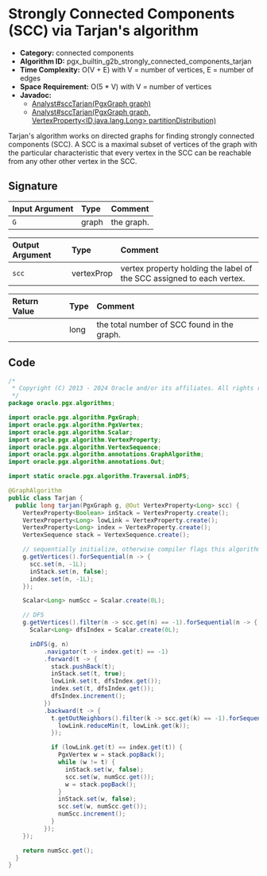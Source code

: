# Strongly Connected Components (SCC) via Tarjan's algorithm

- **Category:** connected components
- **Algorithm ID:** pgx_builtin_g2b_strongly_connected_components_tarjan
- **Time Complexity:** O(V + E) with V = number of vertices, E = number of edges
- **Space Requirement:** O(5 * V) with V = number of vertices
- **Javadoc:**
  - [Analyst#sccTarjan(PgxGraph graph)](https://docs.oracle.com/en/database/oracle/property-graph/24.4/spgjv/oracle/pgx/api/Analyst.html#sccTarjan_oracle_pgx_api_PgxGraph_)
  - [Analyst#sccTarjan(PgxGraph graph, VertexProperty<ID,java.lang.Long> partitionDistribution)](https://docs.oracle.com/en/database/oracle/property-graph/24.4/spgjv/oracle/pgx/api/Analyst.html#sccTarjan_oracle_pgx_api_PgxGraph_oracle_pgx_api_VertexProperty_)

Tarjan's algorithm works on directed graphs for finding strongly connected components (SCC). A SCC is a maximal subset of vertices of the graph with the particular characteristic that every vertex in the SCC can be reachable from any other other vertex in the SCC.

## Signature

| Input Argument | Type | Comment |
| :--- | :--- | :--- |
| `G` | graph | the graph. |

| Output Argument | Type | Comment |
| :--- | :--- | :--- |
| `scc` | vertexProp<long> | vertex property holding the label of the SCC assigned to each vertex. |

| Return Value | Type | Comment |
| :--- | :--- | :--- |
| | long | the total number of SCC found in the graph. |

## Code

```java
/*
 * Copyright (C) 2013 - 2024 Oracle and/or its affiliates. All rights reserved.
 */
package oracle.pgx.algorithms;

import oracle.pgx.algorithm.PgxGraph;
import oracle.pgx.algorithm.PgxVertex;
import oracle.pgx.algorithm.Scalar;
import oracle.pgx.algorithm.VertexProperty;
import oracle.pgx.algorithm.VertexSequence;
import oracle.pgx.algorithm.annotations.GraphAlgorithm;
import oracle.pgx.algorithm.annotations.Out;

import static oracle.pgx.algorithm.Traversal.inDFS;

@GraphAlgorithm
public class Tarjan {
  public long tarjan(PgxGraph g, @Out VertexProperty<Long> scc) {
    VertexProperty<Boolean> inStack = VertexProperty.create();
    VertexProperty<Long> lowLink = VertexProperty.create();
    VertexProperty<Long> index = VertexProperty.create();
    VertexSequence stack = VertexSequence.create();

    // sequentially initialize, otherwise compiler flags this algorithm as parallel in nature
    g.getVertices().forSequential(n -> {
      scc.set(n, -1L);
      inStack.set(n, false);
      index.set(n, -1L);
    });

    Scalar<Long> numScc = Scalar.create(0L);

    // DFS
    g.getVertices().filter(n -> scc.get(n) == -1).forSequential(n -> {
      Scalar<Long> dfsIndex = Scalar.create(0L);

      inDFS(g, n)
          .navigator(t -> index.get(t) == -1)
          .forward(t -> {
            stack.pushBack(t);
            inStack.set(t, true);
            lowLink.set(t, dfsIndex.get());
            index.set(t, dfsIndex.get());
            dfsIndex.increment();
          })
          .backward(t -> {
            t.getOutNeighbors().filter(k -> scc.get(k) == -1).forSequential(k -> {
              lowLink.reduceMin(t, lowLink.get(k));
            });

            if (lowLink.get(t) == index.get(t)) {
              PgxVertex w = stack.popBack();
              while (w != t) {
                inStack.set(w, false);
                scc.set(w, numScc.get());
                w = stack.popBack();
              }
              inStack.set(w, false);
              scc.set(w, numScc.get());
              numScc.increment();
            }
          });
    });

    return numScc.get();
  }
}
```
